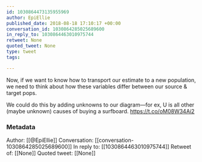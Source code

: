 ```yaml
---
id: 1030864473135955969
author: EpiEllie
published_date: 2018-08-18 17:10:17 +00:00
conversation_id: 1030864285025689600
in_reply_to: 1030864463010975744
retweet: None
quoted_tweet: None
type: tweet
tags:

---
```


Now, if we want to know how to transport our estimate to a new population, we need to think about how these variables differ between our source &amp; target pops.

We could do this by adding unknowns to our diagram—for ex, U is all other (maybe unknown) causes of buying a surfboard. https://t.co/oM08W34Ai2

### Metadata

Author: [[@EpiEllie]]
Conversation: [[conversation-1030864285025689600]]
In reply to: [[1030864463010975744]]
Retweet of: [[None]]
Quoted tweet: [[None]]
